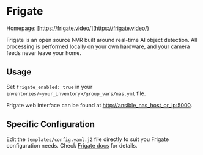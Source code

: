 # Frigate

Homepage: [https://frigate.video/](https://frigate.video/)

Frigate is an open source NVR built around real-time AI object detection. All processing is performed locally on your own hardware, and your camera feeds never leave your home.

## Usage

Set `frigate_enabled: true` in your `inventories/<your_inventory>/group_vars/nas.yml` file.

Frigate web interface can be found at [http://ansible_nas_host_or_ip:5000](http://ansible_nas_host_or_ip:5000).

## Specific Configuration

Edit the `templates/config.yaml.j2` file directly to suit you Frigate configuration needs. Check [Frigate docs](https://docs.frigate.video/configuration/index) for details.
